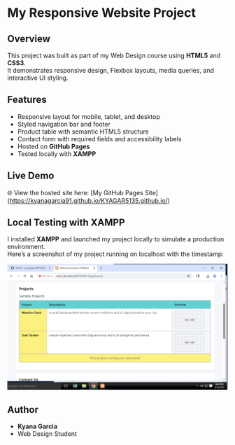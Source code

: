 # My Responsive Website Project

## Overview
This project was built as part of my Web Design course using **HTML5** and **CSS3**.  
It demonstrates responsive design, Flexbox layouts, media queries, and interactive UI styling.  

## Features
- Responsive layout for mobile, tablet, and desktop
- Styled navigation bar and footer
- Product table with semantic HTML5 structure
- Contact form with required fields and accessibility labels
- Hosted on **GitHub Pages**
- Tested locally with **XAMPP**

## Live Demo
🌐 View the hosted site here: [My GitHub Pages Site] (https://kyanagarcia91.github.io/KYAGAR5135.github.io/)

## Local Testing with XAMPP
I installed **XAMPP** and launched my project locally to simulate a production environment.  
Here’s a screenshot of my project running on localhost with the timestamp:

![Localhost Screenshot](./screenshot.png)

## Author
- **Kyana Garcia**
- Web Design Student
